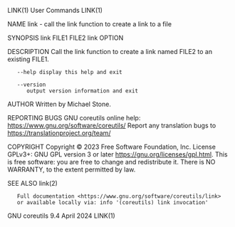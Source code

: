 LINK(1)									 User Commands								       LINK(1)

NAME
       link - call the link function to create a link to a file

SYNOPSIS
       link FILE1 FILE2
       link OPTION

DESCRIPTION
       Call the link function to create a link named FILE2 to an existing FILE1.

       --help display this help and exit

       --version
	      output version information and exit

AUTHOR
       Written by Michael Stone.

REPORTING BUGS
       GNU coreutils online help: <https://www.gnu.org/software/coreutils/>
       Report any translation bugs to <https://translationproject.org/team/>

COPYRIGHT
       Copyright © 2023 Free Software Foundation, Inc.	License GPLv3+: GNU GPL version 3 or later <https://gnu.org/licenses/gpl.html>.
       This is free software: you are free to change and redistribute it.  There is NO WARRANTY, to the extent permitted by law.

SEE ALSO
       link(2)

       Full documentation <https://www.gnu.org/software/coreutils/link>
       or available locally via: info '(coreutils) link invocation'

GNU coreutils 9.4							  April 2024								       LINK(1)
